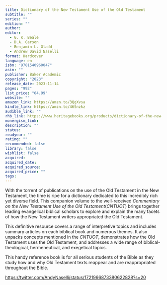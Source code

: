 ```yaml
---
title: Dictionary of the New Testament Use of the Old Testament
subtitle: ""
series: ""
edition: ""
author: 
editor:
  - G. K. Beale
  - D.A. Carson
  - Benjamin L. Gladd
  - Andrew David Naselli
format: Hardcover
language: en
isbn: "9781540960047"
asin: ""
publisher: Baker Academic
copyright: "2023"
release_date: 2023-11-14
pages: "992"
list_price: "64.99"
website: ""
amazon_link: https://amzn.to/3QgXvsa
kindle_link: https://amzn.to/46Snzkz
audible_link: ""
rhb_link: https://www.heritagebooks.org/products/dictionary-of-the-new-testament-use-of-the-old-testament-beale-carson-gladd-naselli.html
monergism_link: 
description: ""
status: 
readyear: ""
rating: ""
recommended: false
library: false
wishlist: false
acquired: 
acquired_date: 
acquired_source: 
acquired_price: ""
tags:
---
```

With the torrent of publications on the use of the Old Testament in the New Testament, the time is ripe for a dictionary dedicated to this incredibly rich yet diverse field. This companion volume to the well-received _Commentary on the New Testament Use of the Old Testament_(_CNTUOT_) brings together leading evangelical biblical scholars to explore and explain the many facets of how the New Testament writers appropriated the Old Testament.  
  
This definitive resource covers a range of interpretive topics and includes summary articles on each biblical book and numerous themes. It also unpacks concepts mentioned in the _CNTUOT_, demonstrates how the Old Testament uses the Old Testament, and addresses a wide range of biblical-theological, hermeneutical, and exegetical topics.  
  
This handy reference book is for all serious students of the Bible as they study how and why Old Testament texts reappear and are reappropriated throughout the Bible.


https://twitter.com/AndyNaselli/status/1721966873380622828?s=20
